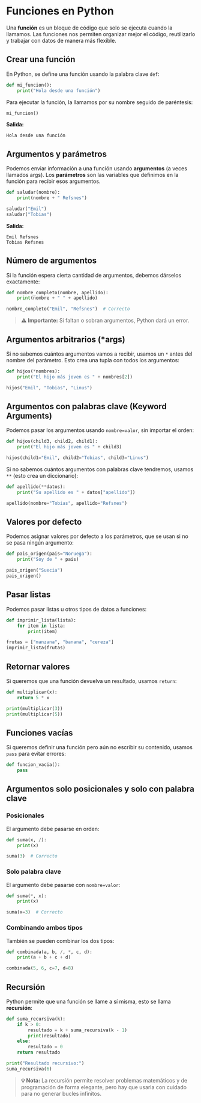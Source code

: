 # Funciones en Python

Una **función** es un bloque de código que solo se ejecuta cuando la llamamos. Las funciones nos permiten organizar mejor el código, reutilizarlo y trabajar con datos de manera más flexible.

## Crear una función

En Python, se define una función usando la palabra clave `def`:

```python
def mi_funcion():
    print("Hola desde una función")
```

Para ejecutar la función, la llamamos por su nombre seguido de paréntesis:

```python
mi_funcion()
```

**Salida:**
```
Hola desde una función
```

## Argumentos y parámetros

Podemos enviar información a una función usando **argumentos** (a veces llamados args). Los **parámetros** son las variables que definimos en la función para recibir esos argumentos.

```python
def saludar(nombre):
    print(nombre + " Refsnes")

saludar("Emil")
saludar("Tobias")
```

**Salida:**
```
Emil Refsnes
Tobias Refsnes
```

## Número de argumentos

Si la función espera cierta cantidad de argumentos, debemos dárselos exactamente:

```python
def nombre_completo(nombre, apellido):
    print(nombre + " " + apellido)

nombre_completo("Emil", "Refsnes")  # Correcto
```

> **⚠️ Importante:** Si faltan o sobran argumentos, Python dará un error.

## Argumentos arbitrarios (*args)

Si no sabemos cuántos argumentos vamos a recibir, usamos un `*` antes del nombre del parámetro. Esto crea una tupla con todos los argumentos:

```python
def hijos(*nombres):
    print("El hijo más joven es " + nombres[2])

hijos("Emil", "Tobias", "Linus")
```

## Argumentos con palabras clave (Keyword Arguments)

Podemos pasar los argumentos usando `nombre=valor`, sin importar el orden:

```python
def hijos(child3, child2, child1):
    print("El hijo más joven es " + child3)

hijos(child1="Emil", child2="Tobias", child3="Linus")
```

Si no sabemos cuántos argumentos con palabras clave tendremos, usamos `**` (esto crea un diccionario):

```python
def apellido(**datos):
    print("Su apellido es " + datos["apellido"])

apellido(nombre="Tobias", apellido="Refsnes")
```

## Valores por defecto

Podemos asignar valores por defecto a los parámetros, que se usan si no se pasa ningún argumento:

```python
def pais_origen(pais="Noruega"):
    print("Soy de " + pais)

pais_origen("Suecia")
pais_origen()
```

## Pasar listas

Podemos pasar listas u otros tipos de datos a funciones:

```python
def imprimir_lista(lista):
    for item in lista:
        print(item)

frutas = ["manzana", "banana", "cereza"]
imprimir_lista(frutas)
```

## Retornar valores

Si queremos que una función devuelva un resultado, usamos `return`:

```python
def multiplicar(x):
    return 5 * x

print(multiplicar(3))
print(multiplicar(5))
```

## Funciones vacías

Si queremos definir una función pero aún no escribir su contenido, usamos `pass` para evitar errores:

```python
def funcion_vacia():
    pass
```

## Argumentos solo posicionales y solo con palabra clave

### Posicionales

El argumento debe pasarse en orden:

```python
def suma(x, /):
    print(x)

suma(3)  # Correcto
```

### Solo palabra clave

El argumento debe pasarse con `nombre=valor`:

```python
def suma(*, x):
    print(x)

suma(x=3)  # Correcto
```

### Combinando ambos tipos

También se pueden combinar los dos tipos:

```python
def combinada(a, b, /, *, c, d):
    print(a + b + c + d)

combinada(5, 6, c=7, d=8)
```

## Recursión

Python permite que una función se llame a sí misma, esto se llama **recursión**:

```python
def suma_recursiva(k):
    if k > 0:
        resultado = k + suma_recursiva(k - 1)
        print(resultado)
    else:
        resultado = 0
    return resultado

print("Resultado recursivo:")
suma_recursiva(6)
```

> **💡 Nota:** La recursión permite resolver problemas matemáticos y de programación de forma elegante, pero hay que usarla con cuidado para no generar bucles infinitos.